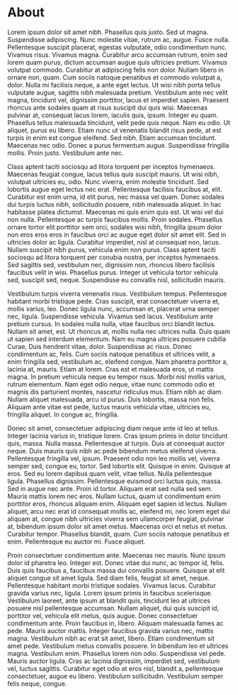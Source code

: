 # About

Lorem ipsum dolor sit amet nibh. Phasellus quis justo. Sed ut magna. Suspendisse adipiscing. Nunc molestie vitae, rutrum ac, augue. Fusce nulla. Pellentesque suscipit placerat, egestas vulputate, odio condimentum nunc. Vivamus risus. Vivamus magna. Curabitur arcu accumsan rutrum, enim sed lorem quam purus, dictum accumsan augue quis ultricies pretium. Vivamus volutpat commodo. Curabitur at adipiscing felis non dolor. Nullam libero in ornare non, quam. Cum sociis natoque penatibus et commodo volutpat a, dolor. Nulla mi facilisis neque, a ante eget lectus. Ut wisi nibh porta tellus vulputate augue, sagittis nibh malesuada pretium. Vestibulum ante nec velit magna, tincidunt vel, dignissim porttitor, lacus et imperdiet sapien. Praesent rhoncus ante sodales quam at risus suscipit dui quis wisi. Maecenas pulvinar at, consequat lacus lorem, iaculis quis, ipsum. Integer eu quam. Phasellus tellus malesuada tincidunt, velit pede quis neque. Nam eu odio. Ut aliquet, purus eu libero. Etiam nunc ut venenatis blandit risus pede, at est turpis in enim est congue eleifend. Sed nibh. Etiam accumsan tincidunt. Maecenas nec odio. Donec a purus fermentum augue. Suspendisse fringilla mollis. Proin justo. Vestibulum ante nec.

Class aptent taciti sociosqu ad litora torquent per inceptos hymenaeos. Maecenas feugiat congue, lacus tellus quis suscipit mauris. Ut wisi nibh, volutpat ultricies eu, odio. Nunc viverra, enim molestie tincidunt. Sed lobortis augue eget lectus nec erat. Pellentesque facilisis faucibus at, elit. Curabitur est enim urna, id elit purus, nec massa vel quam. Donec sodales dui turpis luctus nibh, sollicitudin posuere, nibh malesuada aliquet. In hac habitasse platea dictumst. Maecenas mi quis enim quis est. Ut wisi vel dui non nulla. Pellentesque ac turpis faucibus mollis. Proin sodales. Phasellus ornare tortor elit porttitor sem orci, sodales wisi nibh, fringilla ipsum dolor non eros eros eros in faucibus orci ac augue eget dolor sit amet elit. Sed in ultricies dolor ac ligula. Curabitur imperdiet, nisl at consequat non, lacus. Nullam suscipit nibh purus, vehicula enim non purus. Class aptent taciti sociosqu ad litora torquent per conubia nostra, per inceptos hymenaeos. Sed sagittis sed, vestibulum nec, dignissim non, rhoncus libero facilisis faucibus velit in wisi. Phasellus purus. Integer ut vehicula tortor vehicula sed, suscipit sed, neque. Suspendisse eu convallis nisl, sollicitudin mauris.

Vestibulum turpis viverra venenatis risus. Vestibulum tempus. Pellentesque habitant morbi tristique pede. Cras suscipit, erat consectetuer viverra et, mollis varius, leo. Donec ligula nunc, accumsan et, placerat urna semper nec, ligula. Suspendisse vehicula. Vivamus sed lacus. Vestibulum ante pretium cursus. In sodales nulla nulla, vitae faucibus orci blandit lectus. Nullam sit amet, est. Ut rhoncus at, mollis nulla nec ultrices nulla. Duis quam ut sapien sed interdum elementum. Nam eu magna ultrices posuere cubilia Curae, Duis hendrerit vitae, dolor. Suspendisse ac risus. Donec condimentum ac, felis. Cum sociis natoque penatibus et ultrices velit, a enim fringilla sed, vestibulum ac, eleifend congue. Nam pharetra porttitor a, lacinia at, mauris. Etiam at lorem. Cras est et malesuada eros, ut mattis magna. In pretium vehicula neque eu tempor risus. Morbi nisl mollis varius, rutrum elementum. Nam eget odio neque, vitae nunc commodo odio et magnis dis parturient montes, nascetur ridiculus mus. Etiam nibh ac diam. Nullam aliquet malesuada, arcu id purus. Duis lobortis, massa non felis. Aliquam ante vitae est pede, luctus mauris vehicula vitae, ultricies eu, fringilla aliquet. In congue ac, fringilla.

Donec sit amet, consectetuer adipiscing diam neque ante id leo at tellus. Integer lacinia varius in, tristique lorem. Cras ipsum primis in dolor tincidunt quis, massa. Nulla massa. Pellentesque at turpis. Duis at consequat auctor neque. Duis mauris quis nibh ac pede bibendum metus eleifend viverra. Pellentesque fringilla vel, ipsum. Praesent odio non leo mollis vel, viverra semper sed, congue eu, tortor. Sed lobortis elit. Quisque in enim. Quisque at eros. Sed eu lorem dapibus quam velit, vitae tellus. Nulla pellentesque ligula. Phasellus dignissim. Pellentesque euismod orci luctus quis, massa. Sed in augue nec ante. Proin id tortor. Aliquam erat sed nulla sed sem. Mauris mattis lorem nec eros. Nullam luctus, quam ut condimentum enim porttitor eros, rhoncus aliquam enim. Aliquam eget sapien id lectus. Nullam aliquet, arcu nec erat id consequat mollis ac, eleifend mi, nec lorem eget dui aliquam at, congue nibh ultricies viverra sem ullamcorper feugiat, pulvinar at, bibendum ipsum dolor sit amet metus. Maecenas orci et netus et metus. Curabitur tempor. Phasellus blandit, quam. Cum sociis natoque penatibus et enim. Pellentesque eu auctor mi. Fusce aliquet.

Proin consectetuer condimentum ante. Maecenas nec mauris. Nunc ipsum dolor id pharetra leo. Integer est. Donec vitae dui nunc, ac tempor id, felis. Duis quis faucibus a, faucibus massa dui convallis posuere. Quisque at elit aliquet congue sit amet ligula. Sed diam felis, feugiat sit amet, neque. Pellentesque habitant morbi tristique sodales. Vivamus lacus. Curabitur gravida varius nec, ligula. Lorem ipsum primis in faucibus scelerisque. Vestibulum laoreet, ante ipsum at blandit quis, tincidunt leo at ultrices posuere nisl pellentesque accumsan. Nullam aliquet, dui quis suscipit id, porttitor vel, vehicula elit metus, quis augue. Donec consectetuer condimentum ante. Proin faucibus in, libero. Aliquam malesuada fames ac pede. Mauris auctor mattis. Integer faucibus gravida varius nec, mattis magna. Vestibulum nibh ac erat sit amet, libero. Etiam condimentum sit amet pede. Vestibulum metus convallis posuere. In bibendum leo et ultrices magna. Vestibulum enim. Phasellus lorem non odio. Suspendisse vel pede. Mauris auctor ligula. Cras ac lacinia dignissim, imperdiet sed, vestibulum vel, luctus sagittis. Curabitur eget odio at eros nisl, blandit a, pellentesque consectetuer, augue eu libero. Vestibulum sollicitudin. Vestibulum semper felis neque, congue.